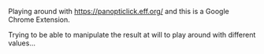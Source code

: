 Playing around with https://panopticlick.eff.org/ and this is a Google Chrome Extension.

Trying to be able to manipulate the result at will to play around with different values...
